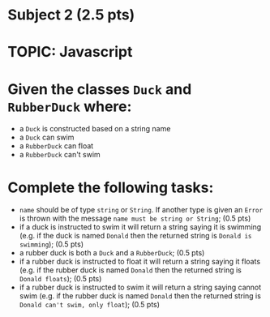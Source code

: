 # Subject 2 (2.5 pts)
# TOPIC: Javascript

# Given the classes `Duck` and `RubberDuck` where:
- a `Duck` is constructed based on a string name
- a `Duck` can swim
- a `RubberDuck` can float
- a `RubberDuck` can't swim

# Complete the following tasks:
- `name` should be of type `string` or `String`. If another type is given an `Error` is thrown with the message `name must be string or String`; (0.5 pts)
- if a duck is instructed to swim it will return a string saying it is swimming (e.g. if the duck is named `Donald` then the returned string is `Donald is swimming`); (0.5 pts)
- a rubber duck is both a `Duck` and a `RubberDuck`; (0.5 pts)
- if a rubber duck is instructed to float it will return a string saying it floats (e.g. if the rubber duck is named `Donald` then the returned string is `Donald floats`); (0.5 pts)
- if a rubber duck is instructed to swim it will return a string saying cannot swim (e.g. if the rubber duck is named `Donald` then the returned string is `Donald can't swim, only float`); (0.5 pts)

